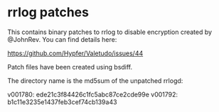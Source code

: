 rrlog patches
=============

This contains binary patches to rrlog to disable encryption created by
@JohnRev. You can find details here:

https://github.com/Hypfer/Valetudo/issues/44

Patch files have been created using bsdiff.

The directory name is the md5sum of the unpatched rrlogd:

v001780: ede21c3f84426c1fc5abc87ce2cde99e
v001792: b1c11e3235e1437feb3cef74cb139a43